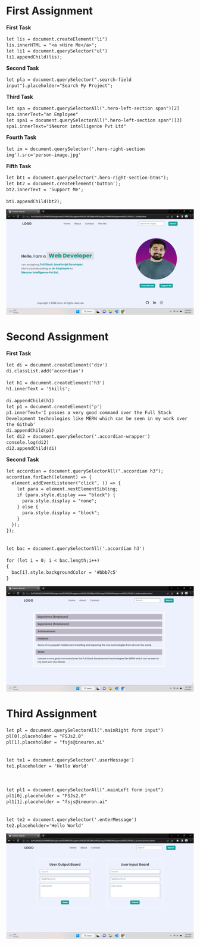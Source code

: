 # First Assignment

**First Task**

```
let lis = document.createElement("li")
lis.innerHTML = "<a >Hire Me</a>";
let li1 = document.querySelector("ul")
li1.appendChild(lis);
```

**Second Task**

```
let pla = document.querySelector(".search-field input").placeholder="Search My Project";
```

**Third Task**

```
let spa = document.querySelectorAll(".hero-left-section span")[2]
spa.innerText="an Employee"
let spa1 = document.querySelectorAll(".hero-left-section span")[3]
spa1.innerText="iNeuron intelligence Pvt Ltd"
```

**Fourth Task**

```
let im = document.querySelector('.hero-right-section img').src='person-image.jpg'
```

**Fifth Task**

```
let bt1 = document.querySelector(".hero-right-section-btns");
let bt2 = document.createElement('button');
bt2.innerText = 'Support Me';

bt1.appendChild(bt2);
```

![Output Image](<./Screenshot%20(208).png>)

# Second Assignment

**First Task**

```
let di = document.createElement('div')
di.classList.add('accordian')

let h1 = document.createElement('h3')
h1.innerText = 'Skills';

di.appendChild(h1)
let p1 = document.createElement('p')
p1.innerText='I posses a very good command over the Full Stack Development technologies like MERN which can be seen in my work over the Github'
di.appendChild(p1)
let di2 = document.querySelector('.accordian-wrapper')
console.log(di2)
di2.appendChild(di)
```

**Second Task**

```
let accordian = document.querySelectorAll(".accordian h3");
accordian.forEach((element) => {
  element.addEventListener("click", () => {
    let para = element.nextElementSibling;
    if (para.style.display === "block") {
      para.style.display = "none";
    } else {
      para.style.display = "block";
    }
  });
});


let bac = document.querySelectorAll('.accordian h3')

for (let i = 0; i < bac.length;i++)
{
  bac[i].style.backgroundColor = '#bbb7c5'
}

```

![Output Image](<./Screenshot%20(209).png>)

# Third Assignment

```
let pl = document.querySelectorAll(".mainRight form input")
pl[0].placeholder = "FSJs2.0"
pl[1].placeholder = "fsjs@ineuron.ai"


let te1 = document.querySelector('.userMessage')
te1.placeholder = 'Hello World'



let pl1 = document.querySelectorAll(".mainLeft form input")
pl1[0].placeholder = "FSJs2.0"
pl1[1].placeholder = "fsjs@ineuron.ai"


let te2 = document.querySelector('.enterMessage')
te2.placeholder='Hello World'

```

![Output Image](<./Screenshot%20(210).png>)
